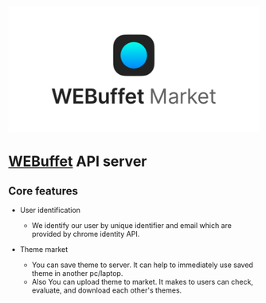 ![Getting started](./img/webuffet_market_banner.png)  
  
  
# [WEBuffet](https://github.com/CAU-OSS-2019/webuffet) API server

## Core features

- User identification
  - We identify our user by unique identifier and email which are provided by chrome identity API.

- Theme market
  - You can save theme to server. It can help to immediately use saved theme in another pc/laptop.  
  - Also You can upload theme to market. It makes to users can check, evaluate, and download each other's themes.
